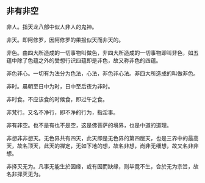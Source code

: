 ## 非有非空

非人。指天龙八部中似人非人的鬼神。

非天。即阿修罗，因阿修罗的果报似天而非天的。

非色。由四大所造成的一切事物叫做色，非四大所造成的一切事物即叫非色，如五蕴中除了色蕴之外的受想行识四蕴即是非色，故又称非色的四蕴。

非色非心。一切有为法分为色法，心法，非色非心法。非四大所造成的叫做非色。

非时。晨朝至日中为时，日中至后夜为非时。

非时食。不应该食的时候食，即过午之食。

非梵行。又名不净行，即不净的行为，指淫事。

非有非空。也不是有也不是空，这是佛菩萨的境界，也是中道的道理。

非想非非想天。无色界共有四天，此天即是无色界的第四层天，也是三界中的最高天，故名顶天，此天的禅定，无如下地的想，故名非想，尚非无细想，故又名非非想。

非择灭无为。凡事无能生於因缘，或有因而缺缘，则毕竟不生，合於无为宗旨，故名非择灭无为。
